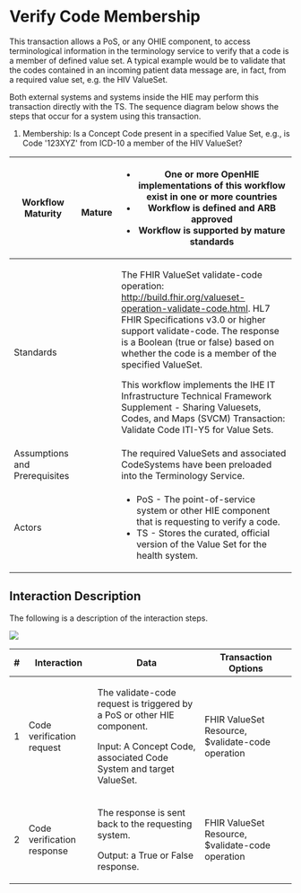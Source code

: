 # Verify Code Membership

This transaction allows a PoS, or any OHIE component, to access terminological information in the terminology service to verify that a code is a member of defined value set. A typical example would be to validate that the codes contained in an incoming patient data message are, in fact, from a required value set, e.g. the HIV ValueSet.

Both external systems and systems inside the HIE may perform this transaction directly with the TS. The sequence diagram below shows the steps that occur for a system using this transaction.

1. Membership: Is a Concept Code present in a specified Value Set, e.g., is Code '123XYZ' from ICD-10 a member of the HIV ValueSet?

| Workflow Maturity             | <p><img src="https://lh5.googleusercontent.com/Vp6XBRGu-U_Dmd5EKNpCZvEEum0CxOcHOj9NgHh8UMMNLMlXHmLcUE_YWueDRr4uqWLzpPfzSBLJ2k33XQIelLypjQ4wyrD17-t33GtLa8fFxW9AYDvXhiJmBl4VaLgKDg" alt=""></p><p> <strong>Mature</strong></p> | <ul><li><strong>One or more OpenHIE implementations of this workflow exist in one or more countries</strong></li><li><strong>Workflow is defined and ARB approved</strong></li><li><strong>Workflow is supported by mature standards</strong></li></ul>                                                                                                                                                                                                                                                                                                   |
| ----------------------------- | ----------------------------------------------------------------------------------------------------------------------------------------------------------------------------------------------------------------------------- | --------------------------------------------------------------------------------------------------------------------------------------------------------------------------------------------------------------------------------------------------------------------------------------------------------------------------------------------------------------------------------------------------------------------------------------------------------------------------------------------------------------------------------------------------------- |
| Standards                     |                                                                                                                                                                                                                               | <p>The FHIR ValueSet validate-code operation: <a href="http://build.fhir.org/codesystem-operation-validate-code.html">http://build.fhir.org/valueset-operation-validate-code.html</a>. HL7 FHIR Specifications v3.0 or higher support validate-code. The response is a Boolean (true or false) based on whether the code is a member of the specified ValueSet.</p><p>This workflow implements the IHE IT Infrastructure Technical Framework Supplement - Sharing Valuesets, Codes, and Maps (SVCM) Transaction: Validate Code ITI-Y5 for Value Sets.</p> |
| Assumptions and Prerequisites |                                                                                                                                                                                                                               | The required ValueSets and associated CodeSystems have been preloaded into the Terminology Service.                                                                                                                                                                                                                                                                                                                                                                                                                                                       |
| Actors                        |                                                                                                                                                                                                                               | <ul><li>PoS - The point-of-service system or other HIE component that is requesting to verify a code.</li><li>TS - Stores the curated, official version of the Value Set for the health system.</li></ul>                                                                                                                                                                                                                                                                                                                                                 |

## Interaction Description

The following is a description of the interaction steps.

![](https://lh4.googleusercontent.com/4-iRcNlezqHnwXPGLWPfKodFiGmHUDdrk-5nUahxqNQBoKrmiw64-qTyh5sgf9XU-1LsUmSQyJxQ-LZQnxBdz3Sxre8KpN1JBnHlH8qKmjINiCVawyB9FLEU19iYdA-rEQ)

| # | Interaction                | Data                                                                                                                                                    | Transaction Options                              |
| - | -------------------------- | ------------------------------------------------------------------------------------------------------------------------------------------------------- | ------------------------------------------------ |
| 1 | Code verification request  | <p>The validate-code request is triggered by a PoS or other HIE component.</p><p>Input: A Concept Code, associated Code System and target ValueSet.</p> | FHIR ValueSet Resource, $validate-code operation |
| 2 | Code verification response | <p>The response is sent back to the requesting system.</p><p>Output: a True or False response.</p>                                                      | FHIR ValueSet Resource, $validate-code operation |
